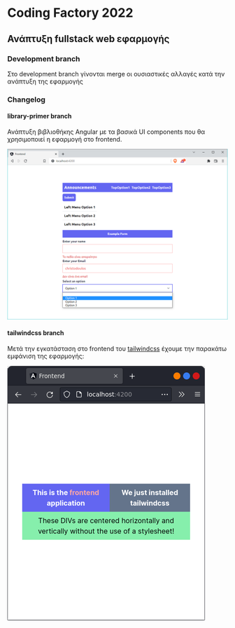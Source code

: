 # Coding Factory 2022

## Ανάπτυξη fullstack web εφαρμογής

### Development branch

Στο development branch γίνονται merge οι ουσιαστικές αλλαγές κατά την ανάπτυξη της εφαρμογής

### Changelog

#### library-primer branch

Ανάπτυξη βιβλιοθήκης Angular με τα βασικά UI components που θα χρησιμοποιεί η εφαρμογή στο frontend.

![](img/library-primer.png)

#### tailwindcss branch

Μετά την εγκατάσταση στο frontend του [tailwindcss](https://tailwindcss.com/) έχουμε την παρακάτω εμφάνιση της εφαρμογής:

![](img/tailwindcss.png)

